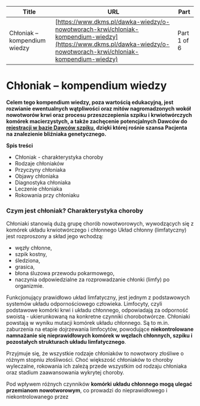 | **Title**       | **URL**           | **Part**              |
|-----------------|-------------------|-----------------------|
| Chłoniak – kompendium wiedzy         | [https://www.dkms.pl/dawka-wiedzy/o-nowotworach-krwi/chloniak-kompendium-wiedzy](https://www.dkms.pl/dawka-wiedzy/o-nowotworach-krwi/chloniak-kompendium-wiedzy)    | Part 1 of 6          |

# Chłoniak – kompendium wiedzy

**Celem tego kompendium wiedzy, poza wartością edukacyjną, jest rozwianie ewentualnych wątpliwości oraz mitów nagromadzonych wokół nowotworów krwi oraz procesu przeszczepienia szpiku i krwiotwórczych komórek macierzystych, a także zachęcenie potencjalnych Dawców do** [**rejestracji w bazie Dawców szpiku**](https://www.dkms.pl/zarejestruj-sie-teraz)**, dzięki której rośnie szansa Pacjenta na znalezienie bliźniaka genetycznego.**


**Spis treści**


* Chłoniak \- charakterystyka choroby
* Rodzaje chłoniaków
* Przyczyny chłoniaka
* Objawy chłoniaka
* Diagnostyka chłoniaka
* Leczenie chłoniaka
* Rokowania przy chłoniaku


### Czym jest chłoniak? Charakterystyka choroby



Chłoniaki stanowią dużą grupę chorób nowotworowych, wywodzących się z komórek układu krwiotwórczego i chłonnego Układ chłonny (limfatyczny) jest rozproszony a skład jego wchodzą:


* węzły chłonne,
* szpik kostny,
* śledziona,
* grasica,
* błona śluzowa przewodu pokarmowego,
* naczynia odpowiedzialne za rozprowadzanie chłonki (limfy) po organizmie.


Funkcjonujący prawidłowo układ limfatyczny, jest jednym z podstawowych systemów układu odpornościowego człowieka. Limfocyty, czyli podstawowe komórki krwi i układu chłonnego, odpowiadają za odporność swoistą \- ukierunkowaną na konkretne czynniki chorobotwórcze. Chłoniaki powstają w wyniku mutacji komórek układu chłonnego. Są to m.in. zaburzenia na etapie dojrzewania limfocytów, powodujące **niekontrolowane namnażanie się nieprawidłowych komórek w węzłach chłonnych, szpiku i pozostałych strukturach układu limfatycznego**. 


Przyjmuje się, że wszystkie rodzaje chłoniaków to nowotwory złośliwe o różnym stopniu złośliwości. Choć większość chłoniaków to choroby wyleczalne, rokowania ich zależą przede wszystkim od rodzaju chłoniaka oraz stadium zaawansowania wykrytej choroby.


Pod wpływem różnych czynników **komórki układu chłonnego mogą ulegać przemianom nowotworowym**, co prowadzi do nieprawidłowego i niekontrolowanego przez 